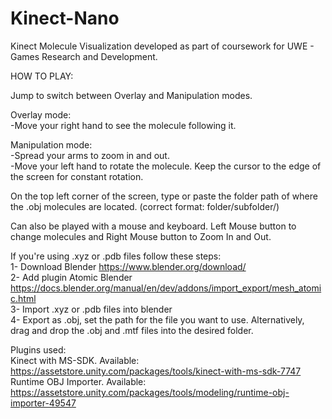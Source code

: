 # Kinect-Nano
Kinect Molecule Visualization developed as part of coursework for UWE - Games Research and Development.  

HOW TO PLAY:  

Jump to switch between Overlay and Manipulation modes.  

  Overlay mode:   
  -Move your right hand to see the molecule following it.  
  
  Manipulation mode:  
  -Spread your arms to zoom in and out.  
  -Move your left hand to rotate the molecule. Keep the cursor to the edge of the screen for constant rotation.

On the top left corner of the screen, type or paste the folder path of where the .obj molecules are located.
(correct format: folder/subfolder/)
  
Can also be played with a mouse and keyboard. Left Mouse button to change molecules and Right Mouse button to Zoom In and Out.
  
If you're using .xyz or .pdb files follow these steps:  
1- Download Blender https://www.blender.org/download/  
2- Add plugin Atomic Blender https://docs.blender.org/manual/en/dev/addons/import_export/mesh_atomic.html  
3- Import .xyz or .pdb files into blender  
4- Export as .obj, set the path for the file you want to use. Alternatively, drag and drop the .obj and .mtf files into the desired folder.  
  
Plugins used:   
Kinect with MS-SDK. Available: https://assetstore.unity.com/packages/tools/kinect-with-ms-sdk-7747  
Runtime OBJ Importer. Available: https://assetstore.unity.com/packages/tools/modeling/runtime-obj-importer-49547
